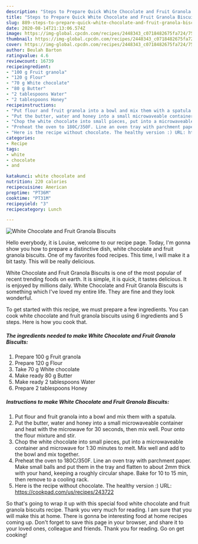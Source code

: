 ```yaml
---
description: "Steps to Prepare Quick White Chocolate and Fruit Granola Biscuits"
title: "Steps to Prepare Quick White Chocolate and Fruit Granola Biscuits"
slug: 889-steps-to-prepare-quick-white-chocolate-and-fruit-granola-biscuits
date: 2020-08-14T21:13:06.574Z
image: https://img-global.cpcdn.com/recipes/2448343_c0718482675fa724/751x532cq70/white-chocolate-and-fruit-granola-biscuits-recipe-main-photo.jpg
thumbnail: https://img-global.cpcdn.com/recipes/2448343_c0718482675fa724/751x532cq70/white-chocolate-and-fruit-granola-biscuits-recipe-main-photo.jpg
cover: https://img-global.cpcdn.com/recipes/2448343_c0718482675fa724/751x532cq70/white-chocolate-and-fruit-granola-biscuits-recipe-main-photo.jpg
author: Beulah Barton
ratingvalue: 4.6
reviewcount: 16739
recipeingredient:
- "100 g Fruit granola"
- "120 g Flour"
- "70 g White chocolate"
- "80 g Butter"
- "2 tablespoons Water"
- "2 tablespoons Honey"
recipeinstructions:
- "Put flour and fruit granola into a bowl and mix them with a spatula."
- "Put the butter, water and honey into a small microwaveable container and heat with the microwave for 30 seconds, then mix well. Pour onto the flour mixture and stir."
- "Chop the white chocolate into small pieces, put into a microwaveable container and microwave for 1:30 minutes to melt. Mix well and add to the bowl and mix together."
- "Preheat the oven to 180C/350F. Line an oven tray with parchment paper. Make small balls and put them in the tray and flatten to about 2mm thick with your hand, keeping a roughly circular shape. Bake for 10 to 15 min, then remove to a cooling rack."
- "Here is the recipe without chocolate. The healthy version :) URL: https://cookpad.com/us/recipes/243722"
categories:
- Recipe
tags:
- white
- chocolate
- and

katakunci: white chocolate and 
nutrition: 220 calories
recipecuisine: American
preptime: "PT36M"
cooktime: "PT31M"
recipeyield: "3"
recipecategory: Lunch

---
```



![White Chocolate and Fruit Granola Biscuits](https://img-global.cpcdn.com/recipes/2448343_c0718482675fa724/751x532cq70/white-chocolate-and-fruit-granola-biscuits-recipe-main-photo.jpg)

Hello everybody, it is Louise, welcome to our recipe page. Today, I'm gonna show you how to prepare a distinctive dish, white chocolate and fruit granola biscuits. One of my favorites food recipes. This time, I will make it a bit tasty. This will be really delicious.

White Chocolate and Fruit Granola Biscuits is one of the most popular of recent trending foods on earth. It is simple, it is quick, it tastes delicious. It is enjoyed by millions daily. White Chocolate and Fruit Granola Biscuits is something which I've loved my entire life. They are fine and they look wonderful.




To get started with this recipe, we must prepare a few ingredients. You can cook white chocolate and fruit granola biscuits using 6 ingredients and 5 steps. Here is how you cook that.

<!--inarticleads1-->

##### The ingredients needed to make White Chocolate and Fruit Granola Biscuits:

1. Prepare 100 g Fruit granola
1. Prepare 120 g Flour
1. Take 70 g White chocolate
1. Make ready 80 g Butter
1. Make ready 2 tablespoons Water
1. Prepare 2 tablespoons Honey




<!--inarticleads2-->

##### Instructions to make White Chocolate and Fruit Granola Biscuits:

1. Put flour and fruit granola into a bowl and mix them with a spatula.
1. Put the butter, water and honey into a small microwaveable container and heat with the microwave for 30 seconds, then mix well. Pour onto the flour mixture and stir.
1. Chop the white chocolate into small pieces, put into a microwaveable container and microwave for 1:30 minutes to melt. Mix well and add to the bowl and mix together.
1. Preheat the oven to 180C/350F. Line an oven tray with parchment paper. Make small balls and put them in the tray and flatten to about 2mm thick with your hand, keeping a roughly circular shape. Bake for 10 to 15 min, then remove to a cooling rack.
1. Here is the recipe without chocolate. The healthy version :) URL: https://cookpad.com/us/recipes/243722




So that's going to wrap it up with this special food white chocolate and fruit granola biscuits recipe. Thank you very much for reading. I am sure that you will make this at home. There is gonna be interesting food at home recipes coming up. Don't forget to save this page in your browser, and share it to your loved ones, colleague and friends. Thank you for reading. Go on get cooking!
